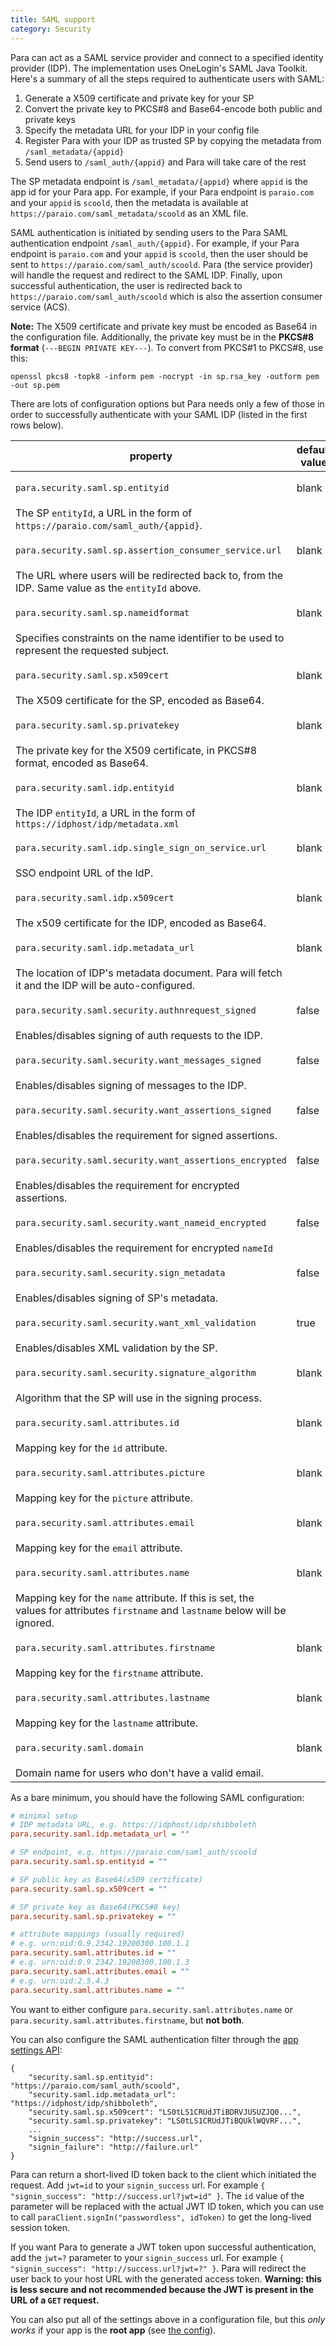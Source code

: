 ```yaml
---
title: SAML support
category: Security
---
```


Para can act as a SAML service provider and connect to a specified identity provider (IDP). The implementation uses
OneLogin's SAML Java Toolkit. Here's a summary of all the steps required to authenticate users with SAML:

1. Generate a X509 certificate and private key for your SP
2. Convert the private key to PKCS#8 and Base64-encode both public and private keys
3. Specify the metadata URL for your IDP in your config file
4. Register Para with your IDP as trusted SP by copying the metadata from `/saml_metadata/{appid}`
5. Send users to `/saml_auth/{appid}` and Para will take care of the rest

The SP metadata endpoint is `/saml_metadata/{appid}` where `appid` is the app id for your Para app. For example, if your
Para endpoint is `paraio.com` and your `appid` is `scoold`, then the metadata is available at
`https://paraio.com/saml_metadata/scoold` as an XML file.

SAML authentication is initiated by sending users to the Para SAML authentication endpoint `/saml_auth/{appid}`.
For example, if your Para endpoint is `paraio.com` and your `appid` is `scoold`, then the user should be sent to
`https://paraio.com/saml_auth/scoold`. Para (the service provider) will handle the request and redirect to the SAML IDP.
Finally, upon successful authentication, the user is redirected back to `https://paraio.com/saml_auth/scoold` which is
also the assertion consumer service (ACS).

**Note:** The X509 certificate and private key must be encoded as Base64 in the configuration file. Additionally,
the private key must be in the **PKCS#8 format** (`---BEGIN PRIVATE KEY---`). To convert from PKCS#1 to PKCS#8, use this:
```
openssl pkcs8 -topk8 -inform pem -nocrypt -in sp.rsa_key -outform pem -out sp.pem
```

There are lots of configuration options but Para needs only a few of those in order to successfully
authenticate with your SAML IDP (listed in the first rows below).

<table class="table table-striped">
	<thead>
		<tr>
			<th>property</th>
			<th>default value</th>
		</tr>
	</thead>
	<tbody>
		<tr><td>

`para.security.saml.sp.entityid`</td><td>blank</td></tr>
		<tr><td> The SP `entityId`, a URL in the form of `https://paraio.com/saml_auth/{appid}`. </td></tr>
		<tr><td>

`para.security.saml.sp.assertion_consumer_service.url`</td><td>blank</td></tr>
		<tr><td> The URL where users will be redirected back to, from the IDP. Same value as the `entityId` above.</td></tr>
		<tr><td>

`para.security.saml.sp.nameidformat`</td><td>blank</td></tr>
		<tr><td> Specifies constraints on the name identifier to be used to represent the requested subject.</td></tr>
		<tr><td>

`para.security.saml.sp.x509cert`</td><td>blank</td></tr>
		<tr><td> The X509 certificate for the SP, encoded as Base64.</td></tr>
		<tr><td>

`para.security.saml.sp.privatekey`</td><td>blank</td></tr>
		<tr><td> The private key for the X509 certificate, in PKCS#8 format, encoded as Base64.</td></tr>
		<tr><td>

`para.security.saml.idp.entityid`</td><td>blank</td></tr>
		<tr><td> The IDP `entityId`, a URL in the form of `https://idphost/idp/metadata.xml`</td></tr>
		<tr><td>

`para.security.saml.idp.single_sign_on_service.url`</td><td>blank</td></tr>
		<tr><td> SSO endpoint URL of the IdP.</td></tr>
		<tr><td>

`para.security.saml.idp.x509cert`</td><td>blank</td></tr>
		<tr><td> The x509 certificate for the IDP, encoded as Base64.</td></tr>
		<tr><td>

`para.security.saml.idp.metadata_url`</td><td>blank</td></tr>
		<tr><td> The location of IDP's metadata document. Para will fetch it and the IDP will be auto-configured.</td></tr>
		<tr><td>

`para.security.saml.security.authnrequest_signed`</td><td>false</td></tr>
		<tr><td> Enables/disables signing of auth requests to the IDP.</td></tr>
		<tr><td>

`para.security.saml.security.want_messages_signed`</td><td>false</td></tr>
		<tr><td> Enables/disables signing of messages to the IDP.</td></tr>
		<tr><td>

`para.security.saml.security.want_assertions_signed`</td><td>false</td></tr>
		<tr><td> Enables/disables the requirement for signed assertions.</td></tr>
		<tr><td>

`para.security.saml.security.want_assertions_encrypted`</td><td>false</td></tr>
		<tr><td> Enables/disables the requirement for encrypted assertions.</td></tr>
		<tr><td>

`para.security.saml.security.want_nameid_encrypted`</td><td>false</td></tr>
		<tr><td> Enables/disables the requirement for encrypted `nameId`</td></tr>
		<tr><td>

`para.security.saml.security.sign_metadata`</td><td>false</td></tr>
		<tr><td> Enables/disables signing of SP's metadata.</td></tr>
		<tr><td>

`para.security.saml.security.want_xml_validation`</td><td>true</td></tr>
		<tr><td> Enables/disables XML validation by the SP.</td></tr>
		<tr><td>

`para.security.saml.security.signature_algorithm`</td><td>blank</td></tr>
		<tr><td> Algorithm that the SP will use in the signing process.</td></tr>
		<tr><td>

`para.security.saml.attributes.id`</td><td>blank</td></tr>
		<tr><td> Mapping key for the `id` attribute.</td></tr>
		<tr><td>

`para.security.saml.attributes.picture`</td><td>blank</td></tr>
		<tr><td> Mapping key for the `picture` attribute.</td></tr>
		<tr><td>

`para.security.saml.attributes.email`</td><td>blank</td></tr>
		<tr><td> Mapping key for the `email` attribute.</td></tr>
		<tr><td>

`para.security.saml.attributes.name`</td><td>blank</td></tr>
		<tr><td> Mapping key for the `name` attribute. If this is set, the values for attributes `firstname` and `lastname` below will be ignored.</td></tr>
		<tr><td>

`para.security.saml.attributes.firstname`</td><td>blank</td></tr>
		<tr><td> Mapping key for the `firstname` attribute.</td></tr>
		<tr><td>

`para.security.saml.attributes.lastname`</td><td>blank</td></tr>
		<tr><td> Mapping key for the `lastname` attribute.</td></tr>
		<tr><td>

`para.security.saml.domain`</td><td>blank</td></tr>
		<tr><td> Domain name for users who don't have a valid email.</td></tr>
	</tbody>
</table>

As a bare minimum, you should have the following SAML configuration:

```ini
# minimal setup
# IDP metadata URL, e.g. https://idphost/idp/shibboleth
para.security.saml.idp.metadata_url = ""

# SP endpoint, e.g. https://paraio.com/saml_auth/scoold
para.security.saml.sp.entityid = ""

# SP public key as Base64(x509 certificate)
para.security.saml.sp.x509cert = ""

# SP private key as Base64(PKCS#8 key)
para.security.saml.sp.privatekey = ""

# attribute mappings (usually required)
# e.g. urn:oid:0.9.2342.19200300.100.1.1
para.security.saml.attributes.id = ""
# e.g. urn:oid:0.9.2342.19200300.100.1.3
para.security.saml.attributes.email = ""
# e.g. urn:oid:2.5.4.3
para.security.saml.attributes.name = ""
```

You want to either configure `para.security.saml.attributes.name` or `para.security.saml.attributes.firstname`, but **not both**.

You can also configure the SAML authentication filter through the [app settings API](#050-api-settings-put):
```
{
	"security.saml.sp.entityid": "https://paraio.com/saml_auth/scoold",
	"security.saml.idp.metadata_url": "https://idphost/idp/shibboleth",
	"security.saml.sp.x509cert": "LS0tLS1CRUdJTiBDRVJUSUZJQ0...",
	"security.saml.sp.privatekey": "LS0tLS1CRUdJTiBQUklWQVRF...",
	...
	"signin_success": "http://success.url",
	"signin_failure": "http://failure.url"
}
```

Para can return a short-lived ID token back to the client which initiated the request. Add `jwt=id` to your
`signin_success` url. For example `{ "signin_success": "http://success.url?jwt=id" }`. The `id` value of the parameter
will be replaced with the actual JWT ID token, which you can use to call `paraClient.signIn("passwordless", idToken)` to
get the long-lived session token.

If you want Para to generate a JWT token upon successful authentication, add the `jwt=?` parameter to your
`signin_success` url. For example `{ "signin_success": "http://success.url?jwt=?" }`.
Para will redirect the user back to your host URL with the generated access token.
**Warning: this is less secure and not recommended because the JWT is present in the URL of a `GET` request.**

You can also put all of the settings above in a configuration file, but this *only works* if your app is the
**root app** (see [the config](#005-config)).